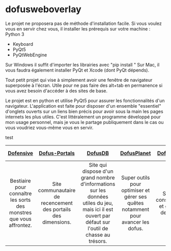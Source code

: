 # dofusweboverlay
Le projet ne proposera pas de méthode d'installation facile.
Si vous voulez vous en servir chez vous, il installer les prérequis sur votre machine : 
Python 3
- Keyboard
- PyQt5
- PyQtWebEngine

Sur Windows il suffit d'importer les librairies avec "pip install <librairie>"
Sur Mac, il vous faudra également installer PyQt et Xcode (dont PyQt dépends).

  
Tout petit projet qui vise à simplement avoir une fenêtre de navigateur superposée à l'écran. Utile pour ne pas faire des alt+tab en permanence si vous avez besoin d'accéder à des sites de base.


Le projet est en python et utilise PyQt5 pour assurer les fonctionnalités d'un navigateur.
L'application est faite pour disposer d'un ensemble "essentiel" d'onglets ouverts sur un liens bien précis pour avoir sous la main les pages internets les plus utiles.
C'est littéralement un programme développé pour mon usage personnel, mais je vous le partage publiquement dans le cas ou vous voudriez vous-même vous en servir.







  
  test
  
|[Dofensive](https://dofensive.com/fr)|[Dofus-Portals](https://dofus-portals.fr/)|[DofusDB](https://dofusdb.fr/fr/tools/treasure-hunt)|[DofusPlanet](https://dofusplanet.com/)|[DofusBook](https://www.dofusbook.net/fr/)|[Dofus Pour Les Noobs](https://www.dofuspourlesnoobs.com)|[Metamob](https://www.metamob.fr)| Right-aligned |
|     :---:    |     :---:      |     :---:     |     :---:     |     :---:    |     :---:      |     :---:     |     :---:     |
|Bestiaire pour connaître les sorts des monstres que vous affrontez.|Site communautaire de recencement des portails des dimensions.|Site qui dispose d'un grand nombre d'informations sur les données utiles du jeu, mais ici il est ouvert par défaut sur l'outil de chasse au trésors.|Super outils pour optimiser et gérer ses quêtes notamment pour avancer les dofus.|Site de construction et gestion de stuffs|Site qui regroupe un énorme nombre d'informations pour les quêtes, les succès et les donjons. |Permet de lister les archimonstres pour le suivi de la quête l'éternelle moisson.|

